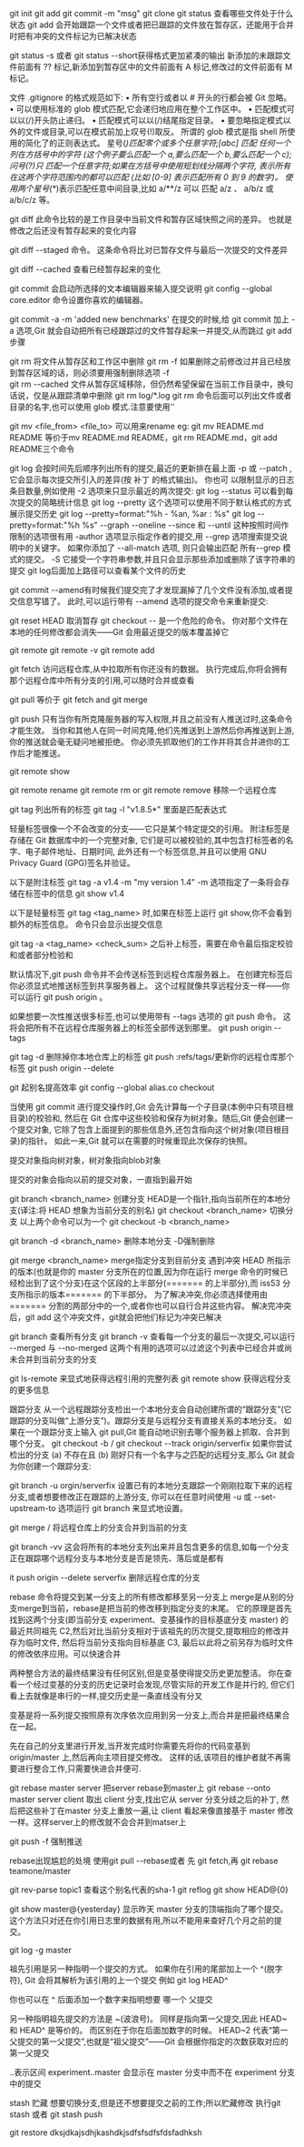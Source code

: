 git init
git add <filename>
git commit -m "msg"
git clone <url>
git status 查看哪些文件处于什么状态
git add 会开始跟踪一个文件或者把已跟踪的文件放在暂存区，还能用于合并时把有冲突的文件标记为已解决状态

git status -s 或者 git status --short获得格式更加紧凑的输出
新添加的未跟踪文件前面有 ?? 标记,新添加到暂存区中的文件前面有 A 标记,修改过的文件前面有 M 标记。

文件 .gitignore 的格式规范如下:
• 所有空行或者以 # 开头的行都会被 Git 忽略。
• 可以使用标准的 glob 模式匹配,它会递归地应用在整个工作区中。
• 匹配模式可以以(/)开头防止递归。
• 匹配模式可以以(/)结尾指定目录。
• 要忽略指定模式以外的文件或目录,可以在模式前加上叹号(!)取反。
所谓的 glob 模式是指 shell 所使用的简化了的正则表达式。 星号(*)匹配零个或多个任意字符;[abc] 匹配
任何一个列在方括号中的字符 (这个例子要么匹配一个 a,要么匹配一个 b,要么匹配一个 c); 问号(?)只
匹配一个任意字符;如果在方括号中使用短划线分隔两个字符, 表示所有在这两个字符范围内的都可以匹配
(比如 [0-9] 表示匹配所有 0 到 9 的数字)。 使用两个星号(\**)表示匹配任意中间目录,比如 a/**/z 可以
匹配 a/z 、 a/b/z 或 a/b/c/z 等。

git diff
此命令比较的是工作目录中当前文件和暂存区域快照之间的差异。 也就是修改之后还没有暂存起来的变化内容

git diff --staged 命令。 这条命令将比对已暂存文件与最后一次提交的文件差异

git diff --cached 查看已经暂存起来的变化

git commit 会启动所选择的文本编辑器来输入提交说明
git config --global core.editor 命令设置你喜欢的编辑器。

git commit -a -m 'added new benchmarks'
在提交的时候,给 git commit 加上 -a 选项,Git 就会自动把所有已经跟踪过的文件暂存起来一并提交,从而跳过 git add 步骤

git rm <file> 将文件从暂存区和工作区中删除
git rm -f <file>如果删除之前修改过并且已经放到暂存区域的话，则必须要用强制删除选项 -f \
git rm --cached <file> 文件从暂存区域移除，但仍然希望保留在当前工作目录中，换句话说，仅是从跟踪清单中删除
git rm log/\*.log  git rm 命令后面可以列出文件或者目录的名字,也可以使用 glob 模式.注意要使用'\'

git mv <file_from> <file_to> 可以用来rename
eg: git mv README.md README 等价于mv README.md README，git rm README.md，git add README三个命令

git log 会按时间先后顺序列出所有的提交,最近的更新排在最上面
-p 或 --patch ,它会显示每次提交所引入的差异(按 补丁 的格式输出)。 你也可
以限制显示的日志条目数量,例如使用 -2 选项来只显示最近的两次提交:
git log --status 可以看到每次提交的简略统计信息
git log --pretty 这个选项可以使用不同于默认格式的方式展示提交历史
git log --pretty=format:"%h - %an, %ar : %s"
git log --pretty=format:"%h %s" --graph
--oneline
--since 和 --until 这种按照时间作限制的选项很有用
-author 选项显示指定作者的提交,用 --grep 选项搜索提交说明中的关键字。
如果你添加了 --all-match 选项, 则只会输出匹配 所有--grep 模式的提交。
-S 它接受一个字符串参数,并且只会显示那些添加或删除了该字符串的提交
git log后面加上路径可以查看某个文件的历史

git commit --amend有时候我们提交完了才发现漏掉了几个文件没有添加,或者提交信息写错了。 此时,可以运行带有 --amend 选项的提交命令来重新提交:

git reset HEAD <file>取消暂存
git checkout -- <file> 是一个危险的命令。 你对那个文件在本地的任何修改都会消失——Git 会用最近提交的版本覆盖掉它

git remote 
git remote -v
git remote add <shortname> <url>

git fetch <remote>访问远程仓库,从中拉取所有你还没有的数据。 执行完成后,你将会拥有那个远程仓库中所有分支的引用,可以随时合并或查看

git pull 等价于 git fetch and git merge

git push <remote> <branch>
只有当你有所克隆服务器的写入权限,并且之前没有人推送过时,这条命令才能生效。 当你和其他人在同一时间克隆,他们先推送到上游然后你再推送到上游,你的推送就会毫无疑问地被拒绝。 你必须先抓取他们的工作并将其合并进你的工作后才能推送。

git remote show <remote>

git remote rename  <old remote name> <new remote name>
git remote rm or git remote remove 移除一个远程仓库

git tag 列出所有的标签
git tag -l "v1.8.5*" 里面是匹配表达式

轻量标签很像一个不会改变的分支——它只是某个特定提交的引用。
附注标签是存储在 Git 数据库中的一个完整对象, 它们是可以被校验的,其中包含打标签者的名字、电子邮件地址、日期时间, 此外还有一个标签信息,并且可以使用 GNU Privacy Guard (GPG)签名并验证。

以下是附注标签
git tag -a v1.4 -m "my version 1.4"
-m 选项指定了一条将会存储在标签中的信息
git show v1.4

以下是轻量标签
git tag <tag_name>
时,如果在标签上运行 git show,你不会看到额外的标签信息。 命令只会显示出提交信息

git tag -a <tag_name> <check_sum> 之后补上标签，需要在命令最后指定校验和或者部分检验和

默认情况下,git push 命令并不会传送标签到远程仓库服务器上。 在创建完标签后你必须显式地推送标签到共享服务器上。 这个过程就像共享远程分支一样——你可以运行 git push origin <tagname>。

如果想要一次性推送很多标签,也可以使用带有 --tags 选项的 git push 命令。 这将会把所有不在远程仓库服务器上的标签全部传送到那里。 git push origin --tags

git tag -d <tagname> 删除掉你本地仓库上的标签
git push <remote> :refs/tags/<tagname>更新你的远程仓库那个标签
git push origin --delete <tagname>

git 起别名提高效率 
git config --global alias.co checkout

当使用 git commit 进行提交操作时,Git 会先计算每一个子目录(本例中只有项目根目录)的校验和, 然后在 Git 仓库中这些校验和保存为树对象。随后,Git 便会创建一个提交对象, 它除了包含上面提到的那些信息外,还包含指向这个树对象(项目根目录)的指针。 如此一来,Git 就可以在需要的时候重现此次保存的快照。

提交对象指向树对象，树对象指向blob对象

提交的对象会指向以前的提交对象，一直指到最开始

git branch <branch_name> 创建分支
HEAD是一个指针,指向当前所在的本地分支(译注:将 HEAD 想象为当前分支的别名)
git checkout <branch_name> 切换分支
以上两个命令可以为一个 git checkout -b <branch_name>

git branch -d <branch_name> 删除本地分支 -D强制删除

git merge <branch_name> merge指定分支到目前分支
遇到冲突
HEAD 所指示的版本(也就是你的 master 分支所在的位置,因为你在运行 merge 命令的时候已经检出到了这个分支)在这个区段的上半部分(======= 的上半部分),而 iss53 分支所指示的版本======= 的下半部分。 为了解决冲突,你必须选择使用由 ======= 分割的两部分中的一个,或者你也可以自行合并这些内容。
解决完冲突后，git add 这个冲突文件，git就会把他们标记为冲突已解决

git branch 查看所有分支
git branch -v 查看每一个分支的最后一次提交,可以运行 
--merged 与 --no-merged 这两个有用的选项可以过滤这个列表中已经合并或尚未合并到当前分支的分支

git ls-remote <remote> 来显式地获得远程引用的完整列表
git remote show <remote> 获得远程分支的更多信息

跟踪分支
从一个远程跟踪分支检出一个本地分支会自动创建所谓的“跟踪分支”(它跟踪的分支叫做“上游分支”)。跟踪分支是与远程分支有直接关系的本地分支。 如果在一个跟踪分支上输入 git pull,Git 能自动地识别去哪个服务器上抓取、合并到哪个分支。
git checkout -b <branch> <remote>/<branch>
git checkout --track origin/serverfix 如果你尝试检出的分支 (a) 不存在且 (b) 刚好只有一个名字与之匹配的远程分支,那么 Git 就会为你创建一个跟踪分支:

git branch -u orgin/serverfix
设置已有的本地分支跟踪一个刚刚拉取下来的远程分支,或者想要修改正在跟踪的上游分支, 你可以在任意时间使用 -u 或 --set-upstream-to 选项运行 git branch 来显式地设置。

git merge <remote>/<branch> 将远程仓库上的分支合并到当前的分支

git branch -vv 这会将所有的本地分支列出来并且包含更多的信息,如每一个分支正在跟踪哪个远程分支与本地分支是否是领先、落后或是都有

it push origin --delete serverfix 删除远程仓库的分支

rebase 命令将提交到某一分支上的所有修改都移至另一分支上
merge是从别的分支merge到当前，rebase是把当前的修改移到指定分支的末尾。
它的原理是首先找到这两个分支(即当前分支 experiment、变基操作的目标基底分支 master) 的最近共同祖先 C2,然后对比当前分支相对于该祖先的历次提交,提取相应的修改并存为临时文件, 然后将当前分支指向目标基底 C3, 最后以此将之前另存为临时文件的修改依序应用。可以快速合并

两种整合方法的最终结果没有任何区别,但是变基使得提交历史更加整洁。 你在查看一个经过变基的分支的历史记录时会发现,尽管实际的开发工作是并行的, 但它们看上去就像是串行的一样,提交历史是一条直线没有分叉

变基是将一系列提交按照原有次序依次应用到另一分支上,而合并是把最终结果合在一起。

先在自己的分支里进行开发,当开发完成时你需要先将你的代码变基到origin/master 上,然后再向主项目提交修改。 这样的话,该项目的维护者就不再需要进行整合工作,只需要快进合并便可.

git rebase master server 把server rebase到master上
git rebase --onto master server client 
取出 client 分支,找出它从 server 分支分歧之后的补丁, 然后把这些补丁在master 分支上重放一遍,让 client 看起来像直接基于 master 修改一样。这样server上的修改就不会合并到matser上

git push -f 强制推送

rebase出现尴尬的处境 使用git pull --rebase或者 先 git fetch,再 git rebase teamone/master

git rev-parse topic1 查看这个别名代表的sha-1
git reflog
git show HEAD@{0}

git show master@{yesterday} 显示昨天 master 分支的顶端指向了哪个提交。 这个方法只对还在你引用日志里的数据有用,所以不能用来查好几个月之前的提交。

git log -g master

祖先引用是另一种指明一个提交的方式。 如果你在引用的尾部加上一个 ^(脱字符), Git 会将其解析为该引用的上一个提交
例如 git log HEAD^

你也可以在 ^ 后面添加一个数字来指明想要 哪一个 父提交

另一种指明祖先提交的方法是 \~(波浪号)。 同样是指向第一父提交,因此 HEAD~ 和 HEAD^ 是等价的。 而区别在于你在后面加数字的时候。 HEAD~2 代表“第一父提交的第一父提交”,也就是“祖父提交”——Git 会根据你指定的次数获取对应的第一父提交

..表示区间
experiment..master 会显示在 master 分支中而不在 experiment 分支中的提交

stash 贮藏
想要切换分支,但是还不想要提交之前的工作;所以贮藏修改
执行git stash 或者 git stash push

git restore dksjdkajsdhjkashdkjsdfsfsdfsfdsfadhksh